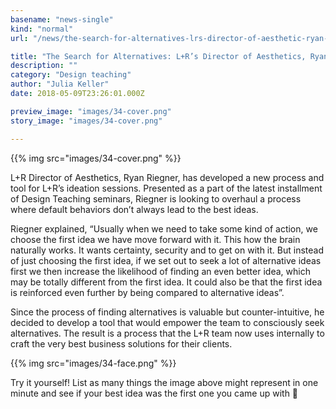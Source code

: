 ```yaml
---
basename: "news-single"
kind: "normal"
url: "/news/the-search-for-alternatives-lrs-director-of-aesthetic-ryan-riegner-introduces-systems-and-tools-for-alternate-ideation.html"

title: "The Search for Alternatives: L+R’s Director of Aesthetics, Ryan Riegner, Introduces Systems and Tools for Alternate Ideation"
description: ""
category: "Design teaching"
author: "Julia Keller"
date: 2018-05-09T23:26:01.000Z

preview_image: "images/34-cover.png"
story_image: "images/34-cover.png"

---
```


{{% img src="images/34-cover.png" %}}

L+R Director of Aesthetics, Ryan Riegner, has developed a new process and tool for L+R’s ideation sessions. Presented as a part of the latest installment of Design Teaching seminars, Riegner is looking to overhaul a process where default behaviors don’t always lead to the best ideas.

Riegner explained, “Usually when we need to take some kind of action, we choose the first idea we have move forward with it. This how the brain naturally works. It wants certainty, security and to get on with it. But instead of just choosing the first idea, if we set out to seek a lot of alternative ideas first we then increase the likelihood of finding an even better idea, which may be totally different from the first idea. It could also be that the first idea is reinforced even further by being compared to alternative ideas”. 

Since the process of finding alternatives is valuable but counter-intuitive, he decided to develop a tool that would empower the team to consciously seek alternatives. The result is a process that the L+R team now uses internally to craft the very best business solutions for their clients.

{{% img src="images/34-face.png" %}}

Try it yourself! List as many things the image above might represent in one minute and see if your best idea was the first one you came up with 🙂
